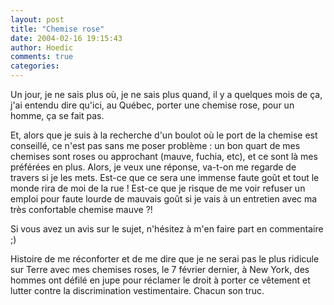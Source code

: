 ```yaml
---
layout: post
title: "Chemise rose"
date: 2004-02-16 19:15:43
author: Hoedic
comments: true
categories: 
---
```



Un jour, je ne sais plus où, je ne sais plus quand, il y a quelques mois de ça, j'ai entendu dire qu'ici, au Québec, porter une chemise rose, pour un homme, ça se fait pas.

Et, alors que je suis à la recherche d'un boulot où le port de la chemise est conseillé, ce n'est pas sans me poser problème : un bon quart de mes chemises sont roses ou approchant (mauve, fuchia, etc), et ce sont là mes préférées en plus. Alors, je veux une réponse, va-t-on me regarde de travers si je les mets. Est-ce que ce sera une immense faute goût et tout le monde rira de moi de la rue ! Est-ce que je risque de me voir refuser un emploi pour faute lourde de mauvais goût si je vais à un entretien avec ma très confortable chemise mauve ?!

Si vous avez un avis sur le sujet, n'hésitez à m'en faire part en commentaire ;)

Histoire de me réconforter et de me dire que je ne serai pas le plus ridicule sur Terre avec mes chemises roses, le 7 février dernier, à New York, des hommes ont défilé en jupe pour réclamer le droit à porter ce vêtement et lutter contre la discrimination vestimentaire. Chacun son truc.